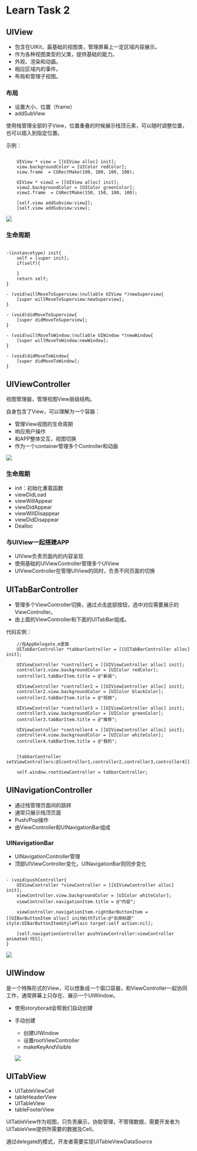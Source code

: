 # Learn Task 2

## UIView

* 包含在UIKit，最基础的视图类，管理屏幕上一定区域内容展示。
* 作为各种视图类型的父类，提供基础的能力。
* 外观、渲染和动画。
* 相应区域内的事件。
* 布局和管理子视图。

### 布局

* 设置大小、位置（frame）
* addSubView

使用栈管理全部的子View，位置重叠的时候展示栈顶元素，可以随时调整位置，也可以插入到指定位置。

示例：

```

    UIView * view = [[UIView alloc] init];
    view.backgroundColor = [UIColor redColor];
    view.frame  = CGRectMake(100, 100, 100, 100);
    
    UIView * view2 = [[UIView alloc] init];
    view2.backgroundColor = [UIColor greenColor];
    view2.frame  = CGRectMake(150, 150, 100, 100);
    
    [self.view addSubview:view2];
    [self.view addSubview:view];

```

![](https://i.loli.net/2019/06/03/5cf4798291ec298818.jpg)

### 生命周期

```

-(instancetype) init{
    self = [super init];
    if(self){
        
    }
    return self;
}

- (void)willMoveToSuperview:(nullable UIView *)newSuperview{
    [super willMoveToSuperview:newSuperview];
}

- (void)didMoveToSuperview{
    [super didMoveToSuperview];
}

- (void)willMoveToWindow:(nullable UIWindow *)newWindow{
    [super willMoveToWindow:newWindow];
}

- (void)didMoveToWindow{
    [super didMoveToWindow];
}

```


## UIViewController

视图管理器，管理视图View层级结构。

自身包含了View，可以理解为一个容器：
* 管理View视图的生命周期
* 响应用户操作
* 和APP整体交互，视图切换
* 作为一个container管理多个Controller和动画

![](https://i.loli.net/2019/06/03/5cf47ed987d1e88847.jpg)

### 生命周期

* init：初始化重载函数
* viewDidLoad
* viewWillAppear
* viewDidAppear
* viewWillDisappear
* viewDidDisappear
* Dealloc

### 与UIView一起搭建APP

* UIView负责页面内的内容呈现
* 使用基础的UIViewController管理多个UIView
* UIViewController在管理UIView的同时，负责不同页面的切换

## UITabBarController

* 管理多个ViewController切换，通过点击底部按钮，选中对应需要展示的ViewController。
* 由上面的ViewController和下面的UITabBar组成。


代码实例：
```
    //在AppDelegate.m里面
    UITabBarController *tabbarController = [[UITabBarController alloc] init];
    
    UIViewController *controller1 = [[UIViewController alloc] init];
    controller1.view.backgroundColor = [UIColor redColor];
    controller1.tabBarItem.title = @"新闻";
    
    UIViewController *controller2 = [[UIViewController alloc] init];
    controller2.view.backgroundColor = [UIColor blackColor];
    controller2.tabBarItem.title = @"视频";
    
    UIViewController *controller3 = [[UIViewController alloc] init];
    controller3.view.backgroundColor = [UIColor greenColor];
    controller3.tabBarItem.title = @"推荐";
    
    UIViewController *controller4 = [[UIViewController alloc] init];
    controller4.view.backgroundColor = [UIColor whiteColor];
    controller4.tabBarItem.title = @"我的";

    
    [tabbarController setViewControllers:@[controller1,controller2,controller3,controller4]];
    
    self.window.rootViewController = tabbarController;

```

## UINavigationController

* 通过栈管理页面间的跳转
* 通常只展示栈顶页面
* Push/Pop操作
* 由ViewController和UINavigationBar组成

### UINavigationBar

* UINavigationController管理
* 顶部UIViewController变化，UINavigationBar则同步变化

```

- (void)pushController{
    UIViewController *viewController = [[UIViewController alloc] init];
    viewController.view.backgroundColor = [UIColor whiteColor];
    viewController.navigationItem.title = @"内容";
    
    viewController.navigationItem.rightBarButtonItem = [[UIBarButtonItem alloc] initWithTitle:@"右侧标题" style:UIBarButtonItemStylePlain target:self action:nil];
    
    [self.navigationController pushViewController:viewController animated:YES];
}

```


![](https://i.loli.net/2019/06/03/5cf4dfe36900117683.jpg)

## UIWindow

是一个特殊形式的View，可以想象成一个窗口容器，和ViewController一起协同工作，通常屏幕上只存在、展示一个UIWindow。

* 使用storyborad会帮我们自动创建
* 手动创建
  * 创建UIWindow
  * 设置rootViewController
  * makeKeyAndVisible

  
  ![](https://i.loli.net/2019/06/04/5cf5c53f18f3461708.jpg)

## UITabView

* UITableViewCell
* tableHeaderView
* UITableView
* tableFooterView

UITableView作为视图，只负责展示，协助管理，不管理数据，需要开发者为UITableView提供所需要的数据及Cell。

通过delegate的模式，开发者需要实现UITableViewDataSource


 







